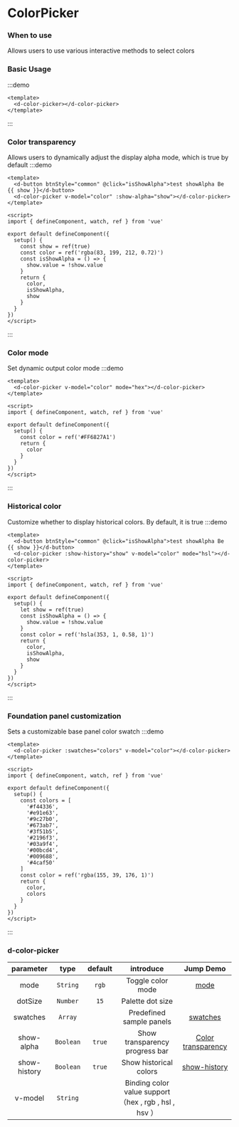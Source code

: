 # ColorPicker 

### When to use

Allows users to use various interactive methods to select colors

### Basic Usage

:::demo

```vue
<template>
  <d-color-picker></d-color-picker>
</template>
```

:::

### Color transparency

Allows users to dynamically adjust the display alpha mode, which is true by default
:::demo

```vue
<template>
  <d-button btnStyle="common" @click="isShowAlpha">test showAlpha Be {{ show }}</d-button>
  <d-color-picker v-model="color" :show-alpha="show"></d-color-picker>
</template>

<script>
import { defineComponent, watch, ref } from 'vue'

export default defineComponent({
  setup() {
    const show = ref(true)
    const color = ref('rgba(83, 199, 212, 0.72)')
    const isShowAlpha = () => {
      show.value = !show.value
    }
    return {
      color,
      isShowAlpha,
      show
    }
  }
})
</script>
```

:::

### Color mode

Set dynamic output color mode
:::demo

```vue
<template>
  <d-color-picker v-model="color" mode="hex"></d-color-picker>
</template>

<script>
import { defineComponent, watch, ref } from 'vue'

export default defineComponent({
  setup() {
    const color = ref('#FF6827A1')
    return {
      color
    }
  }
})
</script>
```

:::

### Historical color

Customize whether to display historical colors. By default, it is true
:::demo

```vue
<template>
  <d-button btnStyle="common" @click="isShowAlpha">test showAlpha Be {{ show }}</d-button>
  <d-color-picker :show-history="show" v-model="color" mode="hsl"></d-color-picker>
</template>

<script>
import { defineComponent, watch, ref } from 'vue'

export default defineComponent({
  setup() {
    let show = ref(true)
    const isShowAlpha = () => {
      show.value = !show.value
    }
    const color = ref('hsla(353, 1, 0.58, 1)')
    return {
      color,
      isShowAlpha,
      show
    }
  }
})
</script>
```

:::

### Foundation panel customization
Sets a customizable base panel color swatch
:::demo

```vue
<template>
  <d-color-picker :swatches="colors" v-model="color"></d-color-picker>
</template>

<script>
import { defineComponent, watch, ref } from 'vue'

export default defineComponent({
  setup() {
    const colors = [
      '#f44336',
      '#e91e63',
      '#9c27b0',
      '#673ab7',
      '#3f51b5',
      '#2196f3',
      '#03a9f4',
      '#00bcd4',
      '#009688',
      '#4caf50'
    ]
    const color = ref('rgba(155, 39, 176, 1)')
    return {
      color,
      colors
    }
  }
})
</script>
```

:::

### d-color-picker

| parameter         | type      | default   | introduce                                        | Jump Demo                   |
| :---: | :---: | :---: | :---: | :---: |
| mode         | `String`  | `rgb`  | Toggle color mode                                | [mode](#color-mode)       |  |
| dotSize      | `Number`  | `15`   | Palette dot size                              |                             |  |
| swatches     | `Array`   |        | Predefined sample panels                              | [swatches](#foundation-panel-customization) |  |
| show-alpha   | `Boolean` | `true` | Show transparency progress bar                        | [Color transparency](#color-transparency)   |  |
| show-history | `Boolean` | `true` | Show historical colors                            | [show-history](#historical-color)   |  |
| v-model      | `String`  |        | Binding color value support（hex , rgb , hsl , hsv ） |                             |  |
